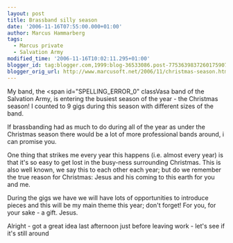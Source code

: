 ```yaml
---
layout: post
title: Brassband silly season
date: '2006-11-16T07:55:00.000+01:00'
author: Marcus Hammarberg
tags:
  - Marcus private
  - Salvation Army
modified_time: '2006-11-16T10:02:11.295+01:00'
blogger_id: tag:blogger.com,1999:blog-36533086.post-7753639837260175907
blogger_orig_url: http://www.marcusoft.net/2006/11/christmas-season.html
---
```


My band, the <span id="SPELLING_ERROR_0" classVasa band of the Salvation
Army, is entering the busiest season of the year - the Christmas season!
I counted to 9 gigs during this season with different sizes of the
band.

If brassbanding had as much to do
during all of the year as under the Christmas season there would be a
lot of more professional bands around, i can
promise you.

One thing that strikes me every year this happens (i.e. almost every
year) is that it's so easy to get lost in the busy-ness <span
id="SPELLING_ERROR_4" class="blsp-spelling-corrected">surrounding
Christmas. This is also well known, we say this to each
other each year; but do we remember the true reason for Christmas: Jesus
and his coming to this earth for you and
me.

During the gigs we have we will have lots of opportunities to introduce pieces
and this will be my main theme this year; don't forget! For you, for
your sake - a gift. Jesus.

Alright - got a great idea last afternoon just before leaving work -
let's see if it's still around
